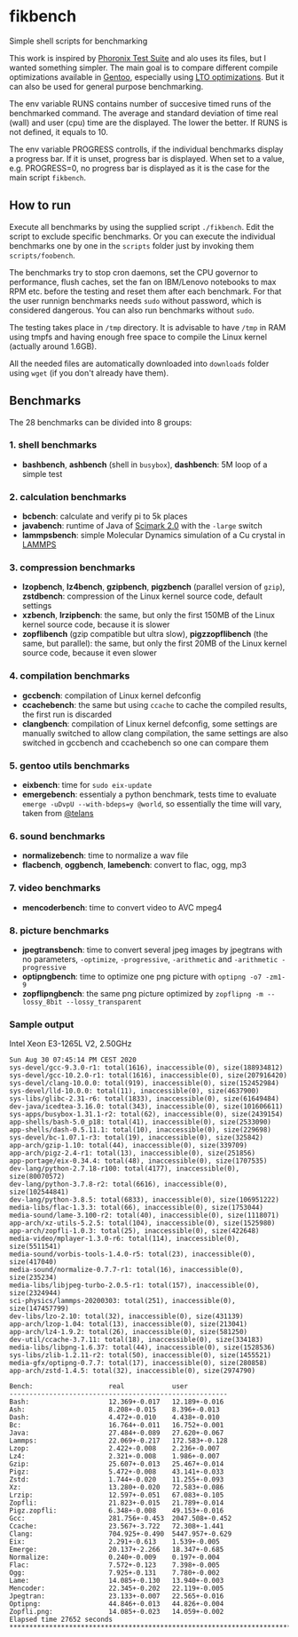 # fikbench
Simple shell scripts for benchmarking

This work is inspired by [Phoronix Test Suite](https://github.com/phoronix-test-suite/phoronix-test-suite) and alo uses its files, but I wanted something simpler. The main goal is to compare different compile optimizations available in [Gentoo](https://gentoo.org/), especially using [LTO optimizations](https://github.com/InBetweenNames/gentooLTO). But it can also be used for general purpose benchmarking.

The env variable RUNS contains number of succesive timed runs of the benchmarked command. The average and standard deviation of time real (wall) and user (cpu) time are the displayed. The lower the better. If RUNS is not defined, it equals to 10.

The env variable PROGRESS controlls, if the individual benchmarks display a progress bar. If it is unset, progress bar is displayed. When set to a value, e.g. PROGRESS=0, no progress bar is displayed as it is the case for the main script `fikbench`.

## How to run
Execute all benchmarks by using the supplied script `./fikbench`. Edit the script to exclude specific benchmarks.
Or you can execute the individual benchmarks one by one in the `scripts` folder just by invoking them `scripts/foobench`.

The benchmarks try to stop cron daemons, set the CPU governor to performance, flush caches, set the fan on IBM/Lenovo notebooks to max RPM etc. before the testing and reset them after each benchmark. For that the user runnign benchmarks needs `sudo` without password, which is considered dangerous. You can also run benchmarks without `sudo`.

The testing takes place in `/tmp` directory. It is advisable to have `/tmp` in RAM using tmpfs and having enough free space to compile the Linux kernel (actually around 1.6GB).

All the needed files are automatically downloaded into `downloads` folder using `wget` (if you don't already have them).

## Benchmarks

The 28 benchmarks can be divided into 8 groups:

### 1. shell benchmarks
- **bashbench**, **ashbench** (shell in `busybox`), **dashbench**: 5M loop of a simple test

### 2. calculation benchmarks
- **bcbench**: calculate and verify pi to 5k places
- **javabench**: runtime of Java of [Scimark 2.0](https://math.nist.gov/scimark2/download_java.html) with the `-large` switch
- **lammpsbench**: simple Molecular Dynamics simulation of a Cu crystal in [LAMMPS](https://lammps.sandia.gov/)

### 3. compression benchmarks
- **lzopbench**, **lz4bench**, **gzipbench**, **pigzbench** (parallel version of `gzip`), **zstdbench**: compression of the Linux kernel source code, default settings
- **xzbench**, **lrzipbench**: the same, but only the first 150MB of the Linux kernel source code, because it is slower
- **zopflibench** (gzip compatible but ultra slow), **pigzzopflibench** (the same, but parallel): the same, but only the first 20MB of the Linux kernel source code, because it even slower

### 4. compilation benchmarks
- **gccbench**: compilation of Linux kernel defconfig
- **ccachebench**: the same but using `ccache` to cache the compiled results, the first run is discarded
- **clangbench**: compilation of Linux kernel defconfig, some settings are manually switched to allow clang compilation, the same settings are also switched in gccbench and ccachebench so one can compare them

### 5. gentoo utils benchmarks
- **eixbench**: time for `sudo eix-update`
- **emergebench**: essentialy a python benchmark, tests time to evaluate `emerge -uDvpU --with-bdeps=y @world`, so essentially the time will vary, taken from [@telans](https://github.com/InBetweenNames/gentooLTO/issues/552#issuecomment-671772521)

### 6. sound benchmarks
- **normalizebench**: time to normalize a wav file
- **flacbench**, **oggbench**, **lamebench**: convert to flac, ogg, mp3

### 7. video benchmarks
- **mencoderbench**: time to convert video to AVC mpeg4

### 8. picture benchmarks
- **jpegtransbench**: time to convert several jpeg images by jpegtrans with no parameters, `-optimize`, `-progressive`, `-arithmetic` and `-arithmetic -progressive`
- **optipngbench**: time to optimize one png picture with `optipng -o7 -zm1-9`
- **zopflipngbench**: the same png picture optimized by `zopflipng -m --lossy_8bit --lossy_transparent`

### Sample output
Intel Xeon E3-1265L V2, 2.50GHz
```**************************************************************************************************************
Sun Aug 30 07:45:14 PM CEST 2020
sys-devel/gcc-9.3.0-r1: total(1616), inaccessible(0), size(188934812)
sys-devel/gcc-10.2.0-r1: total(1616), inaccessible(0), size(207916420)
sys-devel/clang-10.0.0: total(919), inaccessible(0), size(152452984)
sys-devel/lld-10.0.0: total(11), inaccessible(0), size(4637900)
sys-libs/glibc-2.31-r6: total(1833), inaccessible(0), size(61649484)
dev-java/icedtea-3.16.0: total(343), inaccessible(0), size(101606611)
sys-apps/busybox-1.31.1-r2: total(62), inaccessible(0), size(2439154)
app-shells/bash-5.0_p18: total(41), inaccessible(0), size(2533090)
app-shells/dash-0.5.11.1: total(10), inaccessible(0), size(229698)
sys-devel/bc-1.07.1-r3: total(19), inaccessible(0), size(325842)
app-arch/gzip-1.10: total(44), inaccessible(0), size(339709)
app-arch/pigz-2.4-r1: total(13), inaccessible(0), size(251856)
app-portage/eix-0.34.4: total(48), inaccessible(0), size(1707535)
dev-lang/python-2.7.18-r100: total(4177), inaccessible(0), size(80070572)
dev-lang/python-3.7.8-r2: total(6616), inaccessible(0), size(102544841)
dev-lang/python-3.8.5: total(6833), inaccessible(0), size(106951222)
media-libs/flac-1.3.3: total(66), inaccessible(0), size(1753044)
media-sound/lame-3.100-r2: total(40), inaccessible(0), size(1118071)
app-arch/xz-utils-5.2.5: total(104), inaccessible(0), size(1525980)
app-arch/zopfli-1.0.3: total(25), inaccessible(0), size(422648)
media-video/mplayer-1.3.0-r6: total(114), inaccessible(0), size(5511541)
media-sound/vorbis-tools-1.4.0-r5: total(23), inaccessible(0), size(417040)
media-sound/normalize-0.7.7-r1: total(16), inaccessible(0), size(235234)
media-libs/libjpeg-turbo-2.0.5-r1: total(157), inaccessible(0), size(2324944)
sci-physics/lammps-20200303: total(251), inaccessible(0), size(147457799)
dev-libs/lzo-2.10: total(32), inaccessible(0), size(431139)
app-arch/lzop-1.04: total(13), inaccessible(0), size(213041)
app-arch/lz4-1.9.2: total(26), inaccessible(0), size(581250)
dev-util/ccache-3.7.11: total(18), inaccessible(0), size(334183)
media-libs/libpng-1.6.37: total(44), inaccessible(0), size(1528536)
sys-libs/zlib-1.2.11-r2: total(50), inaccessible(0), size(1455521)
media-gfx/optipng-0.7.7: total(17), inaccessible(0), size(280858)
app-arch/zstd-1.4.5: total(32), inaccessible(0), size(2974790)

Bench:                   real            user
-------------------------------------------------------
Bash:                    12.369+-0.017   12.189+-0.016
Ash:                     8.208+-0.015    8.396+-0.013
Dash:                    4.472+-0.010    4.438+-0.010
Bc:                      16.764+-0.011   16.752+-0.001
Java:                    27.484+-0.089   27.620+-0.067
Lammps:                  22.069+-0.217   172.583+-0.128
Lzop:                    2.422+-0.008    2.236+-0.007
Lz4:                     2.321+-0.008    1.986+-0.007
Gzip:                    25.607+-0.013   25.467+-0.014
Pigz:                    5.472+-0.008    43.141+-0.033
Zstd:                    1.744+-0.020    11.255+-0.093
Xz:                      13.280+-0.020   72.583+-0.086
Lrzip:                   12.597+-0.051   67.083+-0.105
Zopfli:                  21.823+-0.015   21.789+-0.014
Pigz.zopfli:             6.348+-0.008    49.153+-0.016
Gcc:                     281.756+-0.453  2047.508+-0.452
Ccache:                  23.567+-3.722   72.308+-1.441
Clang:                   704.925+-0.490  5447.957+-0.629
Eix:                     2.291+-0.613    1.539+-0.005
Emerge:                  20.137+-2.266   18.347+-0.685
Normalize:               0.240+-0.009    0.197+-0.004
Flac:                    7.572+-0.123    7.398+-0.005
Ogg:                     7.925+-0.131    7.780+-0.002
Lame:                    14.085+-0.130   13.940+-0.003
Mencoder:                22.345+-0.202   22.119+-0.005
Jpegtran:                23.133+-0.007   22.565+-0.016
Optipng:                 44.846+-0.013   44.826+-0.004
Zopfli.png:              14.085+-0.023   14.059+-0.002
Elapsed time 27652 seconds
**************************************************************************************************************
```
